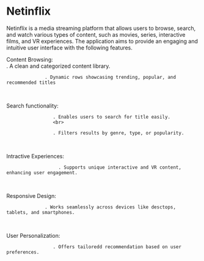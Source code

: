 # Netinflix
Netinflix is a media streaming platform that allows users to browse, search, and watch various types of content, such as movies, series, interactive films, and VR experiences. The application aims to provide an engaging and intuitive user interface with the following features.
<br>

Content Browsing:
<br>
                  . A clean and categorized content library.
                  
                  . Dynamic rows showcasing trending, popular, and recommended titles
<br>

Search functionality: 
<br>

                     . Enables users to search for title easily.
                     <br>
                     
                     . Filters results by genre, type, or popularity.
<br>

Intractive Experiences:
<br>

                       . Supports unique interactive and VR content, enhancing user engagement.
<br>

Responsive Design:
<br>

                  . Works seamlessly across devices like desctops, tablets, and smartphones.
<br>

User Personalization:
<br>

                     . Offers tailoredd recommendation based on user preferences.

